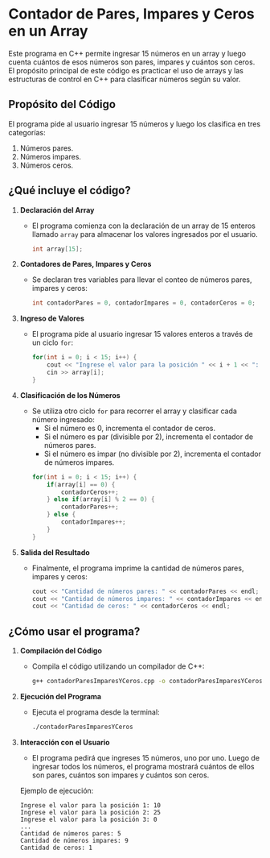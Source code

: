 # Contador de Pares, Impares y Ceros en un Array

Este programa en C++ permite ingresar 15 números en un array y luego cuenta cuántos de esos números son pares, impares y cuántos son ceros. El propósito principal de este código es practicar el uso de arrays y las estructuras de control en C++ para clasificar números según su valor.

## Propósito del Código

El programa pide al usuario ingresar 15 números y luego los clasifica en tres categorías:
1. Números pares.
2. Números impares.
3. Números ceros.

## ¿Qué incluye el código?

1. **Declaración del Array**
   - El programa comienza con la declaración de un array de 15 enteros llamado `array` para almacenar los valores ingresados por el usuario.
     ```cpp
     int array[15];
     ```

2. **Contadores de Pares, Impares y Ceros**
   - Se declaran tres variables para llevar el conteo de números pares, impares y ceros:
     ```cpp
     int contadorPares = 0, contadorImpares = 0, contadorCeros = 0;
     ```

3. **Ingreso de Valores**
   - El programa pide al usuario ingresar 15 valores enteros a través de un ciclo `for`:
     ```cpp
     for(int i = 0; i < 15; i++) {
         cout << "Ingrese el valor para la posición " << i + 1 << ": ";
         cin >> array[i];
     }
     ```

4. **Clasificación de los Números**
   - Se utiliza otro ciclo `for` para recorrer el array y clasificar cada número ingresado:
     - Si el número es 0, incrementa el contador de ceros.
     - Si el número es par (divisible por 2), incrementa el contador de números pares.
     - Si el número es impar (no divisible por 2), incrementa el contador de números impares.
     ```cpp
     for(int i = 0; i < 15; i++) {
         if(array[i] == 0) {
             contadorCeros++;
         } else if(array[i] % 2 == 0) {
             contadorPares++;
         } else {
             contadorImpares++;
         }
     }
     ```

5. **Salida del Resultado**
   - Finalmente, el programa imprime la cantidad de números pares, impares y ceros:
     ```cpp
     cout << "Cantidad de números pares: " << contadorPares << endl;
     cout << "Cantidad de números impares: " << contadorImpares << endl;
     cout << "Cantidad de ceros: " << contadorCeros << endl;
     ```

## ¿Cómo usar el programa?

1. **Compilación del Código**
   - Compila el código utilizando un compilador de C++:
     ```bash
     g++ contadorParesImparesYCeros.cpp -o contadorParesImparesYCeros
     ```

2. **Ejecución del Programa**
   - Ejecuta el programa desde la terminal:
     ```bash
     ./contadorParesImparesYCeros
     ```

3. **Interacción con el Usuario**
   - El programa pedirá que ingreses 15 números, uno por uno. Luego de ingresar todos los números, el programa mostrará cuántos de ellos son pares, cuántos son impares y cuántos son ceros.

   Ejemplo de ejecución:
   ```plaintext
   Ingrese el valor para la posición 1: 10
   Ingrese el valor para la posición 2: 25
   Ingrese el valor para la posición 3: 0
   ...
   Cantidad de números pares: 5
   Cantidad de números impares: 9
   Cantidad de ceros: 1
